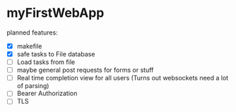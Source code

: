 # myFirstWebApp


planned features:
- [x] makefile
- [x] safe tasks to File database
- [ ] Load tasks from file
- [ ] maybe general post requests for forms or stuff
- [ ] Real time completion view for all users (Turns out websockets need a lot of parsing) 
- [ ] Bearer Authorization
- [ ] TLS
